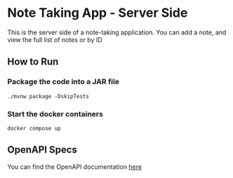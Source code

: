 # Note Taking App - Server Side

This is the server side of a note-taking application. You can add a note, and view the full list of notes or by ID

## How to Run

### Package the code into a JAR file
```
./mvnw package -DskipTests
```

### Start the docker containers
```
docker compose up
```

## OpenAPI Specs
You can find the OpenAPI documentation [here](/openapi/swagger.yaml)